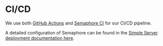 # CI/CD
We use both [GitHub Actions](https://github.com/features/actions) and [Semaphore CI](https://semaphoreci.com/) for our CI/CD pipeline.

A detailed configuration of Semaphore can be found in the [Simple Server deployment documentation here](https://github.com/simpledotorg/simple-server/tree/master/.semaphore).
